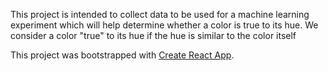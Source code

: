 This project is intended to collect data to be used for a machine learning experiment which will help determine whether a color is true to its hue. We consider a color "true" to its hue if the hue is similar to the color itself

This project was bootstrapped with [Create React App](https://github.com/facebookincubator/create-react-app).

